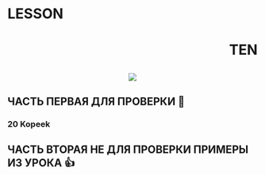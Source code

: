 <h1 align="left">
LESSON
<h1 align="right">
TEN
<h2 align="center">
<img src="https://thumbs.gfycat.com/ComplexAfraidLadybug-max-1mb.gif" >
</h2>
</h1>
</h1>

## ЧАСТЬ ПЕРВАЯ ДЛЯ ПРОВЕРКИ :metal:
### 20 Kopeek

## ЧАСТЬ ВТОРАЯ НЕ ДЛЯ ПРОВЕРКИ ПРИМЕРЫ ИЗ УРОКА :+1:
##
##